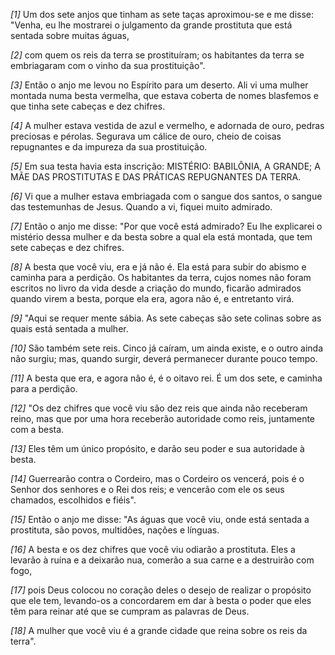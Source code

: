 *[1]* Um dos sete anjos que tinham as sete taças aproximou-se e me disse: "Venha, eu lhe mostrarei o julgamento da grande prostituta que está sentada sobre muitas águas,

*[2]* com quem os reis da terra se prostituíram; os habitantes da terra se embriagaram com o vinho da sua prostituição".

*[3]* Então o anjo me levou no Espírito para um deserto. Ali vi uma mulher montada numa besta vermelha, que estava coberta de nomes blasfemos e que tinha sete cabeças e dez chifres.

*[4]* A mulher estava vestida de azul e vermelho, e adornada de ouro, pedras preciosas e pérolas. Segurava um cálice de ouro, cheio de coisas repugnantes e da impureza da sua prostituição.

*[5]* Em sua testa havia esta inscrição: MISTÉRIO: BABILÔNIA, A GRANDE; A MÃE DAS PROSTITUTAS E DAS PRÁTICAS REPUGNANTES DA TERRA.

*[6]* Vi que a mulher estava embriagada com o sangue dos santos, o sangue das testemunhas de Jesus. Quando a vi, fiquei muito admirado.

*[7]* Então o anjo me disse: "Por que você está admirado? Eu lhe explicarei o mistério dessa mulher e da besta sobre a qual ela está montada, que tem sete cabeças e dez chifres.

*[8]* A besta que você viu, era e já não é. Ela está para subir do abismo e caminha para a perdição. Os habitantes da terra, cujos nomes não foram escritos no livro da vida desde a criação do mundo, ficarão admirados quando virem a besta, porque ela era, agora não é, e entretanto virá.

*[9]* "Aqui se requer mente sábia. As sete cabeças são sete colinas sobre as quais está sentada a mulher.

*[10]* São também sete reis. Cinco já caíram, um ainda existe, e o outro ainda não surgiu; mas, quando surgir, deverá permanecer durante pouco tempo.

*[11]* A besta que era, e agora não é, é o oitavo rei. É um dos sete, e caminha para a perdição.

*[12]* "Os dez chifres que você viu são dez reis que ainda não receberam reino, mas que por uma hora receberão autoridade como reis, juntamente com a besta.

*[13]* Eles têm um único propósito, e darão seu poder e sua autoridade à besta.

*[14]* Guerrearão contra o Cordeiro, mas o Cordeiro os vencerá, pois é o Senhor dos senhores e o Rei dos reis; e vencerão com ele os seus chamados, escolhidos e fiéis".

*[15]* Então o anjo me disse: "As águas que você viu, onde está sentada a prostituta, são povos, multidões, nações e línguas.

*[16]* A besta e os dez chifres que você viu odiarão a prostituta. Eles a levarão à ruína e a deixarão nua, comerão a sua carne e a destruirão com fogo,

*[17]* pois Deus colocou no coração deles o desejo de realizar o propósito que ele tem, levando-os a concordarem em dar à besta o poder que eles têm para reinar até que se cumpram as palavras de Deus.

*[18]* A mulher que você viu é a grande cidade que reina sobre os reis da terra".


